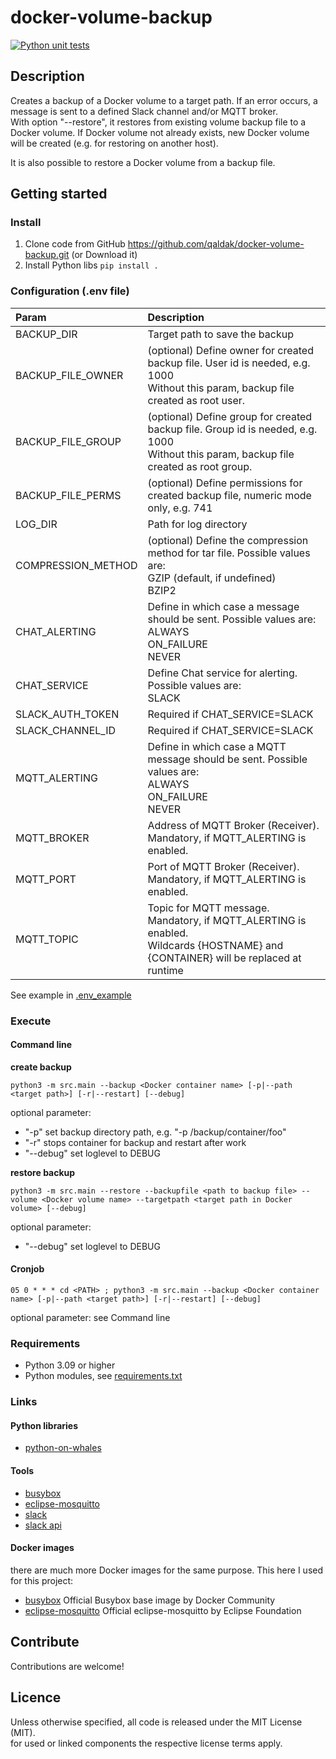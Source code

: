 # docker-volume-backup

[![Python unit tests](https://github.com/qaldak/docker-volume-backup/actions/workflows/python-tests.yml/badge.svg)](https://github.com/qaldak/docker-volume-backup/actions/workflows/python-tests.yml)

## Description

Creates a backup of a Docker volume to a target path.
If an error occurs, a message is sent to a defined Slack channel and/or MQTT broker. </br>
With option "--restore", it restores from existing volume backup file to a Docker volume. If Docker volume not already
exists, new Docker volume will be created (e.g. for restoring on another host).

It is also possible to restore a Docker volume from a backup file.

## Getting started

### Install

1. Clone code from GitHub https://github.com/qaldak/docker-volume-backup.git (or Download it)
2. Install Python libs `pip install .`

### Configuration (.env file)

| Param              | Description                                                                                                                                |
|:-------------------|:-------------------------------------------------------------------------------------------------------------------------------------------|
| BACKUP_DIR         | Target path to save the backup                                                                                                             |      
| BACKUP_FILE_OWNER  | (optional) Define owner for created backup file. User id is needed, e.g. 1000 <br> Without this param, backup file created as root user.   |
| BACKUP_FILE_GROUP  | (optional) Define group for created backup file. Group id is needed, e.g. 1000 <br> Without this param, backup file created as root group. |
| BACKUP_FILE_PERMS  | (optional) Define permissions for created backup file, numeric mode only, e.g. 741                                                         |
| LOG_DIR            | Path for log directory                                                                                                                     |
| COMPRESSION_METHOD | (optional) Define the compression method for tar file. Possible values are: <br> GZIP (default, if undefined) <br> BZIP2                   |
| CHAT_ALERTING      | Define in which case a message should be sent. Possible values are: <br> ALWAYS <br> ON_FAILURE <br> NEVER                                 |
| CHAT_SERVICE       | Define Chat service for alerting. Possible values are: <br> SLACK                                                                          |
| SLACK_AUTH_TOKEN   | Required if CHAT_SERVICE=SLACK                                                                                                             |
| SLACK_CHANNEL_ID   | Required if CHAT_SERVICE=SLACK                                                                                                             |
| MQTT_ALERTING      | Define in which case a MQTT message should be sent. Possible values are: <br> ALWAYS <br> ON_FAILURE <br> NEVER                            |
| MQTT_BROKER        | Address of MQTT Broker (Receiver). Mandatory, if MQTT_ALERTING is enabled.                                                                 |
| MQTT_PORT          | Port of MQTT Broker (Receiver). Mandatory, if MQTT_ALERTING is enabled.                                                                    |
| MQTT_TOPIC         | Topic for MQTT message. Mandatory, if MQTT_ALERTING is enabled. <br> Wildcards {HOSTNAME} and {CONTAINER} will be replaced at runtime      |

See example in [.env_example](.env_example)

### Execute

#### Command line

__create backup__

`python3 -m src.main --backup <Docker container name> [-p|--path <target path>] [-r|--restart] [--debug]`

optional parameter:

* "-p" set backup directory path, e.g. "-p /backup/container/foo"
* "-r" stops container for backup and restart after work
* "--debug" set loglevel to DEBUG

__restore backup__

`python3 -m src.main --restore --backupfile <path to backup file> --volume <Docker volume name> --targetpath <target path in Docker volume> [--debug]`

optional parameter:

* "--debug" set loglevel to DEBUG

#### Cronjob

`05 0 * * * cd <PATH> ; python3 -m src.main --backup <Docker container name> [-p|--path <target path>] [-r|--restart] [--debug]`

optional parameter: see Command line

### Requirements

* Python 3.09 or higher
* Python modules, see [requirements.txt](requirements.txt)

### Links

#### Python libraries

* [python-on-whales](https://github.com/gabrieldemarmiesse/python-on-whales)

#### Tools

* [busybox](https://busybox.net/)
* [eclipse-mosquitto](https://mosquitto.org/)
* [slack](https://slack.com)
* [slack api](https://slack.dev)

#### Docker images

there are much more Docker images for the same purpose. This here I used for this project:<br>

* [busybox](https://hub.docker.com/_/busybox) Official Busybox base image by Docker Community
* [eclipse-mosquitto](https://hub.docker.com/_/eclipse-mosquitto) Official eclipse-mosquitto by Eclipse Foundation

## Contribute

Contributions are welcome!

## Licence

Unless otherwise specified, all code is released under the MIT License (MIT).<br>
for used or linked components the respective license terms apply.
